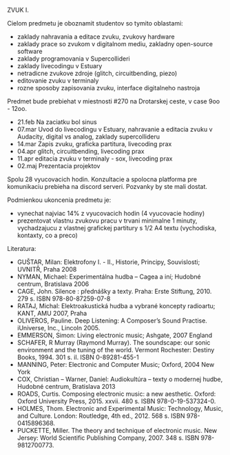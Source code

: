 ZVUK I.

Cielom predmetu je oboznamit studentov so tymito oblastami:
 * zaklady nahravania a editace zvuku, zvukovy hardware
 * zaklady prace so zvukom v digitalnom mediu, zakladny open-source software
 * zaklady programovania v Supercollideri
 * zaklady livecodingu v Estuary
 * netradicne zvukove zdroje (glitch, circuitbending, piezo)
 * editovanie zvuku v terminaly
 * rozne sposoby zapisovania zvuku, interface digitalneho nastroja

Predmet bude prebiehat v miestnosti #270 na Drotarskej ceste, v case 9oo - 12oo.

* 21.feb Na zaciatku bol sinus
* 07.mar Uvod do livecodingu v Estuary, nahravanie a editacia zvuku v Audacity, digital vs analog, zaklady supercollideru
* 14.mar Zapis zvuku, graficka partitura, livecoding prax
* 04.apr glitch, circuitbending, livecoding prax
* 11.apr editacia zvuku v terminaly - sox, livecoding prax
* 02.maj Prezentacia projektov

Spolu 28 vyucovacich hodin.
Konzultacie a spolocna platforma pre komunikaciu prebieha na discord serveri. Pozvanky by ste mali dostat.

Podmienkou ukoncenia predmetu je:
 * vynechat najviac 14% z vyucovacich hodin (4 vyucovacie hodiny)
 * prezentovat vlastnu zvukovu pracu v trvani minimalne 1 minuty, vychadzajucu z vlastnej grafickej partitury s 1/2 A4 textu (vychodiska, kontaxty, co a preco)


Literatura:
- GUŠTAR, Milan: Elektrofony I. - II., Historie, Principy, Souvislosti; UVNITŘ, Praha 2008
- NYMAN, Michael: Experimentálna hudba – Cagea a iní; Hudobné centrum, Bratislava 2006
- CAGE, John. Silence : přednášky a texty. Praha: Erste Stiftung, 2010. 279 s. ISBN 978-80-87259-07-8
- RATAJ, Michal: Elektroakustická hudba a vybrané koncepty radioartu; KANT, AMU 2007, Praha
- OLIVEROS, Pauline. Deep Listening: A Composer’s Sound Practise. iUniverse, Inc., Lincoln 2005.
- EMMERSON, Simon: Living electronic music; Ashgate, 2007 England
- SCHAFER, R Murray (Raymond Murray). The soundscape: our sonic environment and the tuning of the world. Vermont Rochester: Destiny Books, 1994. 301 s. il. ISBN 0-89281-455-1
- MANNING, Peter: Electronic and Computer Music; Oxford, 2004 New York
- COX, Christian – Warner, Daniel: Audiokultúra – texty o modernej hudbe, Hudobné centrum, Bratislava 2013
- ROADS, Curtis. Composing electronic music: a new aesthetic. Oxford: Oxford University Press, 2015. xxvii. 480 s. ISBN 978-0-19-537324-0.
- HOLMES, Thom. Electronic and Experimental Music: Technology, Music, and Culture. London: Routledge, 4th ed., 2012. 568 s. ISBN 978-0415896368.
- PUCKETTE, Miller. The theory and technique of electronic music. New Jersey: World Scientific Publishing Company, 2007. 348 s. ISBN 978-9812700773.

